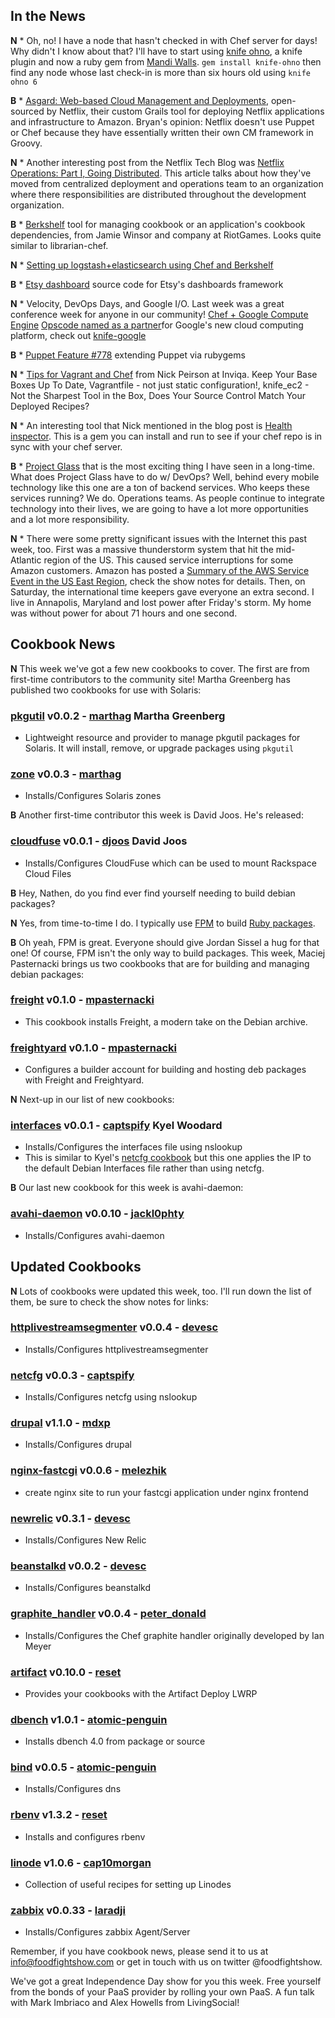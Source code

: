 ## In the News

**N** * Oh, no!  I have a node that hasn't checked in with Chef server for days!  Why didn't I know about that?  I'll have to start using [knife ohno](http://rubygems.org/gems/knife-ohno), a knife plugin and now a ruby gem from [Mandi Walls](http://twitter.com/lnxchk).  `gem install knife-ohno` then find any node whose last check-in is more than six hours old using `knife ohno 6`

**B** * [Asgard: Web-based Cloud Management and Deployments](http://techblog.netflix.com/2012/06/asgard-web-based-cloud-management-and.html), open-sourced by Netflix, their custom Grails tool for deploying Netflix applications and infrastructure to Amazon. Bryan's opinion: Netflix doesn't use Puppet or Chef because they have essentially written their own CM framework in Groovy.

**N** * Another interesting post from the Netflix Tech Blog was [Netflix Operations: Part I, Going Distributed](http://techblog.netflix.com/2012/06/netflix-operations-part-i-going.html).  This article talks about how they've moved from centralized deployment and operations team to an organization where there responsibilities are distributed throughout the development organization. 

**B** * [Berkshelf](http://berkshelf.com/) tool for managing cookbook or an application's cookbook dependencies, from Jamie Winsor and company at RiotGames. Looks quite similar to librarian-chef.

**N** * [Setting up logstash+elasticsearch using Chef and Berkshelf](http://devopsanywhere.blogspot.it/2012/07/stash-those-logs-set-up-logstash.html)

**B** * [Etsy dashboard](https://github.com/etsy/dashboard) source code for Etsy's dashboards framework

**N** *  Velocity, DevOps Days, and Google I/O.  Last week was a great conference week for anyone in our community!  [Chef + Google Compute Engine](http://googledevelopers.blogspot.it/2012/06/google-compute-engine-computing-without.html) [Opscode named as a partner](http://www.opscode.com/press-releases/opscode-announces-integration-with-google-compute-engine/)for Google's new cloud computing platform, check out [knife-google](https://github.com/opscode/knife-google)

**B** * [Puppet Feature #778](http://projects.puppetlabs.com/issues/7788) extending Puppet via rubygems

**N** * [Tips for Vagrant and Chef](http://techportal.inviqa.com/2012/06/26/tips-for-vagrant-and-chef/) from Nick Peirson at Inviqa.  Keep Your Base Boxes Up To Date, Vagrantfile - not just static configuration!, knife_ec2 - Not the Sharpest Tool in the Box, Does Your Source Control Match Your Deployed Recipes?

**N** * An interesting tool that Nick mentioned in the blog post is [Health inspector](http://bmarini.github.com/health_inspector/).  This is a gem you can install and run to see if your chef repo is in sync with your chef server.

**B** * [Project Glass](https://plus.google.com/111626127367496192147/posts) that is the most exciting thing I have seen in a long-time. What does Project Glass have to do w/ DevOps? Well, behind every mobile technology like this one are a ton of backend services. Who keeps these services running? We do. Operations teams. As people continue to integrate technology into their lives, we are going to have a lot more opportunities and a lot more responsibility.

**N** * There were some pretty significant issues with the Internet this past week, too.  First was a massive thunderstorm system that hit the mid-Atlantic region of the US.  This caused service interruptions for some Amazon customers.  Amazon has posted a  [Summary of the AWS Service Event in the US East Region](http://aws.amazon.com/message/67457/), check the show notes for details.  Then, on Saturday, the international time keepers gave everyone an extra second. I live in Annapolis, Maryland and lost power after Friday's storm.  My home was without power for about 71 hours and one second.


## Cookbook News

**N** This week we've got a few new cookbooks to cover.  The first are from first-time contributors to the community site!  Martha Greenberg has published two cookbooks for use with Solaris:

### [pkgutil](http://community.opscode.com/cookbooks/pkgutil) v0.0.2 - [marthag](http://community.opscode.com/users/marthag) Martha Greenberg
  * Lightweight resource and provider to manage pkgutil packages for Solaris.  It will install, remove, or upgrade packages using `pkgutil`

### [zone](http://community.opscode.com/cookbooks/zone) v0.0.3 - [marthag](http://community.opscode.com/users/marthag)
  * Installs/Configures Solaris zones
  
**B** Another first-time contributor this week is David Joos.  He's released:

### [cloudfuse](http://community.opscode.com/cookbooks/cloudfuse) v0.0.1 - [djoos](http://community.opscode.com/users/djoos)  David Joos
  * Installs/Configures CloudFuse which can be used to mount Rackspace Cloud Files

**B** Hey, Nathen, do you find ever find yourself needing to build debian packages?  

**N** Yes, from time-to-time I do.  I typically use [FPM](https://github.com/jordansissel/fpm/) to build [Ruby packages](https://gist.github.com/2634212).

**B** Oh yeah, FPM is great.  Everyone should give Jordan Sissel a hug for that one!  Of course, FPM isn't the only way to build packages.  This week, Maciej Pasternacki brings us two cookbooks that are for building and managing debian packages:

### [freight](http://community.opscode.com/cookbooks/freight) v0.1.0 - [mpasternacki](http://community.opscode.com/users/mpasternacki) 
  * This cookbook installs Freight, a modern take on the Debian archive.

### [freightyard](http://community.opscode.com/cookbooks/freightyard) v0.1.0 - [mpasternacki](http://community.opscode.com/users/mpasternacki)
  * Configures a builder account for building and hosting deb packages with Freight and Freightyard.

**N** Next-up in our list of new cookbooks:

### [interfaces](http://community.opscode.com/cookbooks/interfaces) v0.0.1 - [captspify](http://community.opscode.com/users/captspify)  Kyel Woodard
  * Installs/Configures the interfaces file using nslookup
  * This is similar to Kyel's [netcfg cookbook](http://community.opscode.com/cookbooks/netcfg) but this one applies the IP to the default Debian Interfaces file rather than using netcfg. 

**B** Our last new cookbook for this week is avahi-daemon:

### [avahi-daemon](http://community.opscode.com/cookbooks/avahi-daemon) v0.0.10 - [jackl0phty](http://community.opscode.com/users/jackl0phty)
  * Installs/Configures avahi-daemon 


## Updated Cookbooks
**N** Lots of cookbooks were updated this week, too.  I'll run down the list of them, be sure to check the show notes for links:

### [httplivestreamsegmenter](http://community.opscode.com/cookbooks/httplivestreamsegmenter) v0.0.4 - [devesc](http://community.opscode.com/users/devesc)
  * Installs/Configures httplivestreamsegmenter

### [netcfg](http://community.opscode.com/cookbooks/netcfg) v0.0.3 - [captspify](http://community.opscode.com/users/captspify)
  * Installs/Configures netcfg using nslookup

### [drupal](http://community.opscode.com/cookbooks/drupal) v1.1.0 - [mdxp](http://community.opscode.com/users/mdxp)
  * Installs/Configures drupal

### [nginx-fastcgi](http://community.opscode.com/cookbooks/nginx-fastcgi) v0.0.6 - [melezhik](http://community.opscode.com/users/melezhik)
  * create nginx site to run your fastcgi application under nginx frontend

### [newrelic](http://community.opscode.com/cookbooks/newrelic) v0.3.1 - [devesc](http://community.opscode.com/users/devesc)
  * Installs/Configures New Relic

### [beanstalkd](http://community.opscode.com/cookbooks/beanstalkd) v0.0.2 - [devesc](http://community.opscode.com/users/devesc)
  * Installs/Configures beanstalkd

### [graphite_handler](http://community.opscode.com/cookbooks/graphite_handler) v0.0.4 - [peter_donald](http://community.opscode.com/users/peter_donald)
  * Installs/Configures the Chef graphite handler originally developed by Ian Meyer

### [artifact](http://community.opscode.com/cookbooks/artifact) v0.10.0 - [reset](http://community.opscode.com/users/reset)
  * Provides your cookbooks with the Artifact Deploy LWRP

### [dbench](http://community.opscode.com/cookbooks/dbench) v1.0.1 - [atomic-penguin](http://community.opscode.com/users/atomic-penguin)
  * Installs dbench 4.0 from package or source

### [bind](http://community.opscode.com/cookbooks/bind) v0.0.5 - [atomic-penguin](http://community.opscode.com/users/atomic-penguin)
  * Installs/Configures dns

### [rbenv](http://community.opscode.com/cookbooks/rbenv) v1.3.2 - [reset](http://community.opscode.com/users/reset)
  * Installs and configures rbenv

### [linode](http://community.opscode.com/cookbooks/linode) v1.0.6 - [cap10morgan](http://community.opscode.com/users/cap10morgan)
  * Collection of useful recipes for setting up Linodes

### [zabbix](http://community.opscode.com/cookbooks/zabbix) v0.0.33 - [laradji](http://community.opscode.com/users/laradji)
  * Installs/Configures zabbix Agent/Server

Remember, if you have cookbook news, please send it to us at info@foodfightshow.com or get in touch with us on twitter @foodfightshow.

We've got a great Independence Day show for you this week.  Free yourself from the bonds of your PaaS provider by rolling your own PaaS.  A fun talk with Mark Imbriaco and Alex Howells from LivingSocial!
